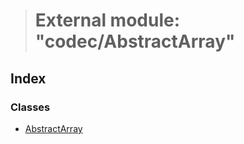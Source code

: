 > # External module: "codec/AbstractArray"

## Index

### Classes

* [AbstractArray](../classes/_codec_abstractarray_.abstractarray.md)